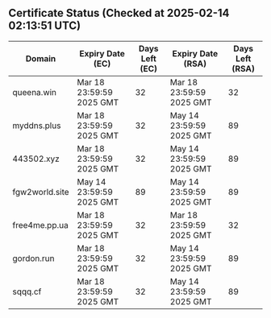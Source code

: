 ## Certificate Status (Checked at 2025-02-14 02:13:51 UTC)
| Domain | Expiry Date (EC) | Days Left (EC) | Expiry Date (RSA) | Days Left (RSA) |
|--------|-------------------|----------------|--------------------|--------------------|
| queena.win | Mar 18 23:59:59 2025 GMT | 32 | Mar 18 23:59:59 2025 GMT | 32 |
| myddns.plus | Mar 18 23:59:59 2025 GMT | 32 | May 14 23:59:59 2025 GMT | 89 |
| 443502.xyz | Mar 18 23:59:59 2025 GMT | 32 | May 14 23:59:59 2025 GMT | 89 |
| fgw2world.site | May 14 23:59:59 2025 GMT | 89 | May 14 23:59:59 2025 GMT | 89 |
| free4me.pp.ua | Mar 18 23:59:59 2025 GMT | 32 | Mar 18 23:59:59 2025 GMT | 32 |
| gordon.run | Mar 18 23:59:59 2025 GMT | 32 | May 14 23:59:59 2025 GMT | 89 |
| sqqq.cf | Mar 18 23:59:59 2025 GMT | 32 | May 14 23:59:59 2025 GMT | 89 |
